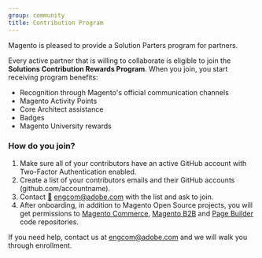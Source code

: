 ```yaml
---
group: community
title: Contribution Program
---
```


Magento is pleased to provide a Solution Parters program for partners.

Every active partner that is willing to collaborate is eligible to join the **Solutions Contribution Rewards Program**.
When you join, you start receiving program benefits:

-  Recognition through Magento's official communication channels
-  Magento Activity Points
-  Core Architect assistance
-  Badges
-  Magento University rewards

### How do you join?

1. Make sure all of your contributors have an active GitHub account with Two-Factor Authentication enabled.
1. Create a list of your contributors emails and their GitHub accounts (github.com/accountname).
1. Contact [:email:](mailto:engcom@adobe.com) engcom@adobe.com with the list and ask to join.
1. After onboarding, in addition to Magento Open Source projects, you will get permissions to [Magento Commerce](https://github.com/magento/partners-magento2ee), [Magento B2B](https://github.com/magento/partners-magento2b2b) and [Page Builder](https://github.com/magento/magento2-page-builder) code repositories.

If you need help, contact us at engcom@adobe.com and we will walk you through enrollment.
